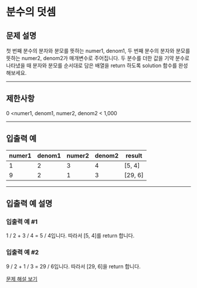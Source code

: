 # 분수의 덧셈

## 문제 설명
첫 번째 분수의 분자와 분모를 뜻하는 numer1, denom1, 두 번째 분수의 분자와 분모를 뜻하는 numer2, denom2가 매개변수로 주어집니다. 두 분수를 더한 값을 기약 분수로 나타냈을 때 분자와 분모를 순서대로 담은 배열을 return 하도록 solution 함수를 완성해보세요.

---

## 제한사항
0 <numer1, denom1, numer2, denom2 < 1,000

---

## 입출력 예
| numer1 | denom1 | numer2 | denom2 | result  |
|--------|--------|--------|--------|---------|
| 1      | 2      | 3      | 4      | [5, 4]  |
| 9      | 2      | 1      | 3      | [29, 6] |

---

## 입출력 예 설명

### 입출력 예 #1
1 / 2 + 3 / 4 = 5 / 4입니다. 따라서 [5, 4]를 return 합니다.

### 입출력 예 #2
9 / 2 + 1 / 3 = 29 / 6입니다. 따라서 [29, 6]을 return 합니다.

[문제 해설 보기](./문제해설.md)
